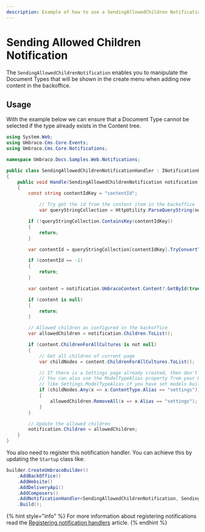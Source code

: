 ```yaml
---
description: Example of how to use a SendingAllowedChildren Notification
---
```


# Sending Allowed Children Notification

The `SendingAllowedChildrenNotification` enables you to manipulate the Document Types that will be shown in the create menu when adding new content in the backoffice.

## Usage

With the example below we can ensure that a Document Type cannot be selected if the type already exists in the Content tree.

```csharp
using System.Web;
using Umbraco.Cms.Core.Events;
using Umbraco.Cms.Core.Notifications;

namespace Umbraco.Docs.Samples.Web.Notifications;

public class SendingAllowedChildrenNotificationHandler : INotificationHandler<SendingAllowedChildrenNotification>
{
    public void Handle(SendingAllowedChildrenNotification notification)
    {
        const string contentIdKey = "contentId";

            // Try get the id from the content item in the backoffice
            var queryStringCollection = HttpUtility.ParseQueryString(notification.UmbracoContext.OriginalRequestUrl.Query);

        if (!queryStringCollection.ContainsKey(contentIdKey))
        {
            return;
        }

        var contentId = queryStringCollection[contentIdKey].TryConvertTo<int>().ResultOr(-1);

        if (contentId == -1)
        {
            return;
        }

        var content = notification.UmbracoContext.Content?.GetById(true, contentId);

        if (content is null)
        {
            return;
        }

        // Allowed children as configured in the backoffice
        var allowedChildren = notification.Children.ToList();

        if (content.ChildrenForAllCultures is not null)
        {
            // Get all children of current page
            var childNodes = content.ChildrenForAllCultures.ToList();

            // If there is a Settings page already created, then don't allow it anymore
            // You can also use the ModelTypeAlias property from your PublishedModel for comparison,
            // like Settings.ModelTypeAlias if you have set models builder to generate SourceCode models
            if (childNodes.Any(x => x.ContentType.Alias == "settings"))
            {
                allowedChildren.RemoveAll(x => x.Alias == "settings");
            }
        }

        // Update the allowed children
        notification.Children = allowedChildren;
    }
}
```

You also need to register this notification handler. You can achieve this by updating the `Startup` class like:

```csharp
builder.CreateUmbracoBuilder()
    .AddBackOffice()
    .AddWebsite()
    .AddDeliveryApi()
    .AddComposers()
    .AddNotificationHandler<SendingAllowedChildrenNotification, SendingAllowedChildrenNotificationHandler>()
    .Build();
```

{% hint style="info" %}
For more information about registering notifications read the [Registering notification handlers](./) article.
{% endhint %}
